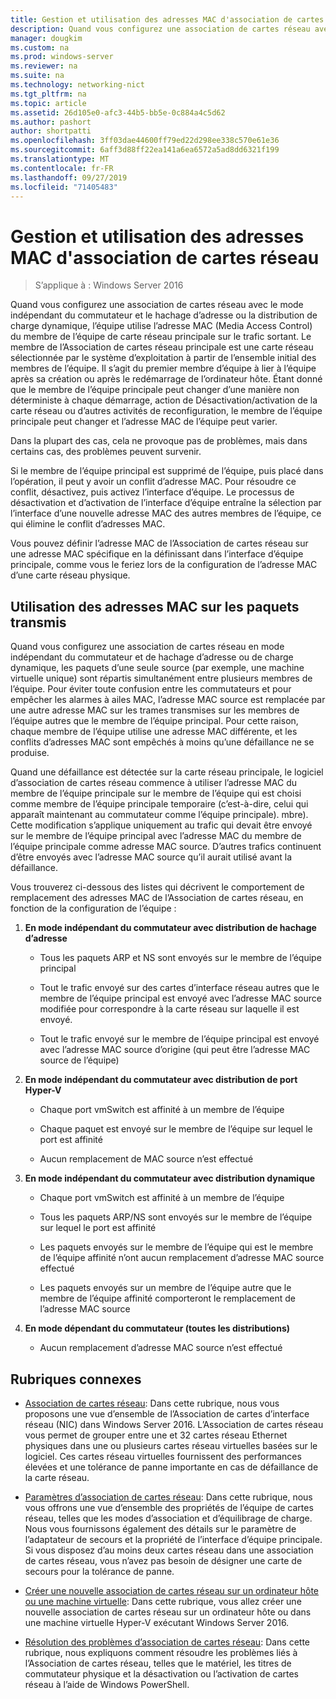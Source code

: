 ```yaml
---
title: Gestion et utilisation des adresses MAC d'association de cartes réseau
description: Quand vous configurez une association de cartes réseau avec le mode indépendant du commutateur et le hachage d’adresse ou la distribution de charge dynamique, l’équipe utilise l’adresse MAC (Media Access Control) du membre de l’équipe de carte réseau principale sur le trafic sortant. Le membre de l’Association de cartes réseau principale est une carte réseau sélectionnée par le système d’exploitation à partir de l’ensemble initial des membres de l’équipe.
manager: dougkim
ms.custom: na
ms.prod: windows-server
ms.reviewer: na
ms.suite: na
ms.technology: networking-nict
ms.tgt_pltfrm: na
ms.topic: article
ms.assetid: 26d105e0-afc3-44b5-bb5e-0c884a4c5d62
ms.author: pashort
author: shortpatti
ms.openlocfilehash: 3ff03dae44600ff79ed22d298ee338c570e61e36
ms.sourcegitcommit: 6aff3d88ff22ea141a6ea6572a5ad8dd6321f199
ms.translationtype: MT
ms.contentlocale: fr-FR
ms.lasthandoff: 09/27/2019
ms.locfileid: "71405483"
---
```

# <a name="nic-teaming-mac-address-use-and-management"></a>Gestion et utilisation des adresses MAC d'association de cartes réseau

>S’applique à : Windows Server 2016

Quand vous configurez une association de cartes réseau avec le mode indépendant du commutateur et le hachage d’adresse ou la distribution de charge dynamique, l’équipe utilise l’adresse MAC (Media Access Control) du membre de l’équipe de carte réseau principale sur le trafic sortant. Le membre de l’Association de cartes réseau principale est une carte réseau sélectionnée par le système d’exploitation à partir de l’ensemble initial des membres de l’équipe.  Il s’agit du premier membre d’équipe à lier à l’équipe après sa création ou après le redémarrage de l’ordinateur hôte. Étant donné que le membre de l’équipe principale peut changer d’une manière non déterministe à chaque démarrage, action de Désactivation/activation de la carte réseau ou d’autres activités de reconfiguration, le membre de l’équipe principale peut changer et l’adresse MAC de l’équipe peut varier.  
  
Dans la plupart des cas, cela ne provoque pas de problèmes, mais dans certains cas, des problèmes peuvent survenir.  
  
Si le membre de l’équipe principal est supprimé de l’équipe, puis placé dans l’opération, il peut y avoir un conflit d’adresse MAC. Pour résoudre ce conflit, désactivez, puis activez l’interface d’équipe. Le processus de désactivation et d’activation de l’interface d’équipe entraîne la sélection par l’interface d’une nouvelle adresse MAC des autres membres de l’équipe, ce qui élimine le conflit d’adresses MAC.  
  
Vous pouvez définir l’adresse MAC de l’Association de cartes réseau sur une adresse MAC spécifique en la définissant dans l’interface d’équipe principale, comme vous le feriez lors de la configuration de l’adresse MAC d’une carte réseau physique.  
  
## <a name="mac-address-use-on-transmitted-packets"></a>Utilisation des adresses MAC sur les paquets transmis  
Quand vous configurez une association de cartes réseau en mode indépendant du commutateur et de hachage d’adresse ou de charge dynamique, les paquets d’une seule source (par exemple, une machine virtuelle unique) sont répartis simultanément entre plusieurs membres de l’équipe. Pour éviter toute confusion entre les commutateurs et pour empêcher les alarmes à ailes MAC, l’adresse MAC source est remplacée par une autre adresse MAC sur les trames transmises sur les membres de l’équipe autres que le membre de l’équipe principal. Pour cette raison, chaque membre de l’équipe utilise une adresse MAC différente, et les conflits d’adresses MAC sont empêchés à moins qu’une défaillance ne se produise.  
  
Quand une défaillance est détectée sur la carte réseau principale, le logiciel d’association de cartes réseau commence à utiliser l’adresse MAC du membre de l’équipe principale sur le membre de l’équipe qui est choisi comme membre de l’équipe principale temporaire (c’est-à-dire, celui qui apparaît maintenant au commutateur comme l’équipe principale). mbre).  Cette modification s’applique uniquement au trafic qui devait être envoyé sur le membre de l’équipe principal avec l’adresse MAC du membre de l’équipe principale comme adresse MAC source. D’autres trafics continuent d’être envoyés avec l’adresse MAC source qu’il aurait utilisé avant la défaillance.  
  
Vous trouverez ci-dessous des listes qui décrivent le comportement de remplacement des adresses MAC de l’Association de cartes réseau, en fonction de la configuration de l’équipe :  
  
1.  **En mode indépendant du commutateur avec distribution de hachage d’adresse**  
  
    -   Tous les paquets ARP et NS sont envoyés sur le membre de l’équipe principal  
  
    -   Tout le trafic envoyé sur des cartes d’interface réseau autres que le membre de l’équipe principal est envoyé avec l’adresse MAC source modifiée pour correspondre à la carte réseau sur laquelle il est envoyé.  
  
    -   Tout le trafic envoyé sur le membre de l’équipe principal est envoyé avec l’adresse MAC source d’origine (qui peut être l’adresse MAC source de l’équipe)  
  
2.  **En mode indépendant du commutateur avec distribution de port Hyper-V**  
  
    -   Chaque port vmSwitch est affinité à un membre de l’équipe  
  
    -   Chaque paquet est envoyé sur le membre de l’équipe sur lequel le port est affinité  
  
    -   Aucun remplacement de MAC source n’est effectué  
  
3.  **En mode indépendant du commutateur avec distribution dynamique**  
  
    -   Chaque port vmSwitch est affinité à un membre de l’équipe  
  
    -   Tous les paquets ARP/NS sont envoyés sur le membre de l’équipe sur lequel le port est affinité  
  
    -   Les paquets envoyés sur le membre de l’équipe qui est le membre de l’équipe affinité n’ont aucun remplacement d’adresse MAC source effectué  
  
    -   Les paquets envoyés sur un membre de l’équipe autre que le membre de l’équipe affinité comporteront le remplacement de l’adresse MAC source  
  
4.  **En mode dépendant du commutateur (toutes les distributions)**  
  
    -   Aucun remplacement d’adresse MAC source n’est effectué  
  
## <a name="related-topics"></a>Rubriques connexes
- [Association de cartes réseau](NIC-Teaming.md): Dans cette rubrique, nous vous proposons une vue d’ensemble de l’Association de cartes d’interface réseau (NIC) dans Windows Server 2016. L’Association de cartes réseau vous permet de grouper entre une et 32 cartes réseau Ethernet physiques dans une ou plusieurs cartes réseau virtuelles basées sur le logiciel. Ces cartes réseau virtuelles fournissent des performances élevées et une tolérance de panne importante en cas de défaillance de la carte réseau.  

- [Paramètres d’association de cartes réseau](nic-teaming-settings.md): Dans cette rubrique, nous vous offrons une vue d’ensemble des propriétés de l’équipe de cartes réseau, telles que les modes d’association et d’équilibrage de charge. Nous vous fournissons également des détails sur le paramètre de l’adaptateur de secours et la propriété de l’interface d’équipe principale. Si vous disposez d’au moins deux cartes réseau dans une association de cartes réseau, vous n’avez pas besoin de désigner une carte de secours pour la tolérance de panne.
  
- [Créer une nouvelle association de cartes réseau sur un ordinateur hôte ou une machine virtuelle](Create-a-New-NIC-Team-on-a-Host-Computer-or-VM.md): Dans cette rubrique, vous allez créer une nouvelle association de cartes réseau sur un ordinateur hôte ou dans une machine virtuelle Hyper-V exécutant Windows Server 2016.

- [Résolution des problèmes d’association de cartes réseau](Troubleshooting-NIC-Teaming.md): Dans cette rubrique, nous expliquons comment résoudre les problèmes liés à l’Association de cartes réseau, telles que le matériel, les titres de commutateur physique et la désactivation ou l’activation de cartes réseau à l’aide de Windows PowerShell. 
  


